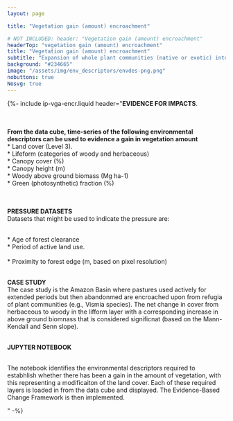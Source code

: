 ```yaml
---
layout: page

title: "Vegetation gain (amount) encroachment"

# NOT INCLUDED: header: "Vegetation gain (amount) encroachment"
headerTop: "vegetation gain (amount) encroachment"
title: "Vegetation gain (amount) encroachment"
subtitle: "Expansion of whole plant communities (native or exotic) into an area as a consequence of an increase in woody plant density or extent so that the natural equilibrium of woody plant layer (trees and shrubs) and herbaceous (grass and forb) layer densities is shifted towards woody species. "
background: "#234665"
image: "/assets/img/env_descriptors/envdes-png.png"
nobuttons: true
Nosvg: true
---
```


{%-
include ip-vga-encr.liquid
header="<strong>EVIDENCE FOR IMPACTS</strong>.

<br/><br/><strong>From the data cube, time-series of the following environmental descriptors can be used to evidence a gain in vegetation amount </strong>
<br/>*    Land cover (Level 3).
<br/>*    Lifeform (categories of woody and herbaceous)
<br/>*    Canopy cover (%) 
<br/>*    Canopy height (m)
<br/>*    Woody above ground biomass (Mg ha-1)
<br/>*    Green (photosynthetic) fraction (%)

<br><br><strong>PRESSURE DATASETS</strong>
<br> Datasets that might be used to indicate the pressure are:

<br/>* Age of forest clearance
<br/>* Period of active land use.  
<br/>* Proximity to forest edge (m, based on pixel resolution)


<br><strong>CASE STUDY</strong>
<br>The case study is the Amazon Basin where pastures used actively for extended periods but then abandonmed are encroached upon from refugia of plant communities (e.g., Vismia species).  The net change in cover from herbaceous to woody in the lifform layer with a corresponding increase in above ground biomnass that is considered significnat (based on the Mann-Kendall and Senn slope).

<br><strong>JUPYTER NOTEBOOK</strong>

<br>The notebook identifies the environmental descriptors required to estabhlish whether there has been a gain in the amount of vegetation, with this representing a modificaiton of the land cover.  Each of these required layers is loaded in from the data cube and displayed.  The Evidence-Based Change Framework is then implemented.

"
-%}
